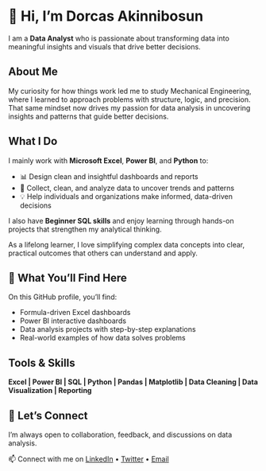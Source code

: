 # 👋 Hi, I’m Dorcas Akinnibosun 

I am a **Data Analyst** who is passionate about transforming data into meaningful insights and visuals that drive better decisions.  



## About Me

My curiosity for how things work led me to study Mechanical Engineering, where I learned to approach problems with structure, logic, and precision. That same mindset now drives my passion for data analysis in uncovering insights and patterns that guide better decisions.



## What I Do

I mainly work with **Microsoft Excel**, **Power BI**, and **Python** to:  
- 📊 Design clean and insightful dashboards and reports  
- 🧹 Collect, clean, and analyze data to uncover trends and patterns  
- 💡 Help individuals and organizations make informed, data-driven decisions  

I also have **Beginner SQL skills** and enjoy learning through hands-on projects that strengthen my analytical thinking.  

As a lifelong learner, I love simplifying complex data concepts into clear, practical outcomes that others can understand and apply.  



## 📂 What You’ll Find Here  

On this GitHub profile, you’ll find:  
- Formula-driven Excel dashboards
- Power BI interactive dashboards  
- Data analysis projects with step-by-step explanations   
- Real-world examples of how data solves problems  



##  Tools & Skills  

**Excel | Power BI | SQL | Python | Pandas | Matplotlib | Data Cleaning | Data Visualization | Reporting**



## 🤝 Let’s Connect  

I’m always open to collaboration, feedback, and discussions on data analysis.  

📫 Connect with me on [LinkedIn](www.linkedin.com/in/dorcas-akinnibosun) • [Twitter](https://x.com/DorcasAkins0) • [Email](ibruby11@gmail.com)
